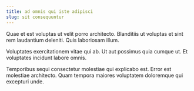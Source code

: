 ```yaml
---
title: ad omnis qui iste adipisci
slug: sit consequuntur
---
```


Quae et est voluptas ut velit porro architecto. Blanditiis ut voluptas et sint rem laudantium deleniti. Quis laboriosam illum.

Voluptates exercitationem vitae qui ab. Ut aut possimus quia cumque ut. Et voluptates incidunt labore omnis.

Temporibus sequi consectetur molestiae qui explicabo est. Error est molestiae architecto. Quam tempora maiores voluptatem doloremque qui excepturi unde.

